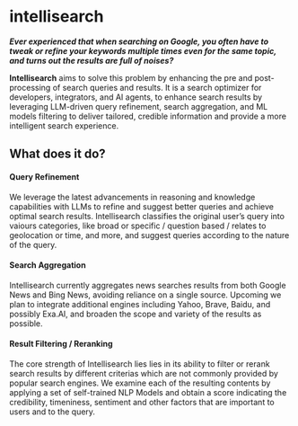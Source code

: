 # intellisearch
***Ever experienced that when searching on Google, you often have to tweak or refine your keywords multiple times even for the same topic, and turns out the results are full of noises?*** 

**Intellisearch** aims to solve this problem by enhancing the pre and post-processing of search queries and results. It is a search optimizer for developers, integrators, and AI agents, to enhance search results by leveraging LLM-driven query refinement, search aggregation, and ML models filtering to deliver tailored, credible information and provide a more intelligent search experience. 

## What does it do?
#### Query Refinement
We leverage the latest advancements in reasoning and knowledge capabilities with LLMs to refine and suggest better queries and achieve optimal search results. Intellisearch classifies the original user’s query into vaiours categories, like broad or specific / question based / relates to geolocation or time, and more, and suggest queries according to the nature of the query.

#### Search Aggregation
Intellisearch currently aggregates news searches results from both Google News and Bing News, avoiding reliance on a single source. Upcoming we plan to integrate additional engines including Yahoo, Brave, Baidu, and possibly Exa.AI, and broaden the scope and variety of the results as possible.

#### Result Filtering / Reranking
The core strength of Intellisearch lies lies in its ability to filter or rerank search results by different criterias which are not commonly provided by popular search engines. We examine each of the resulting contents by applying a set of self-trained NLP Models and obtain a score indicating the credibility, timeniness, sentiment and other factors that are important to users and to the query.
